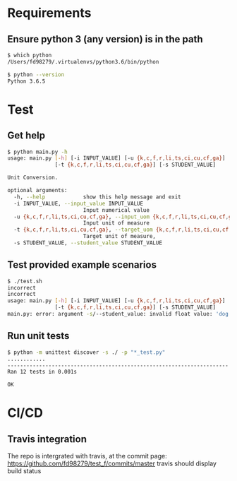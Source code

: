 # Requirements
## Ensure python 3 (any version) is in the path
```bash
$ which python
/Users/fd98279/.virtualenvs/python3.6/bin/python

$ python --version
Python 3.6.5
```

# Test
## Get help
```bash
$ python main.py -h
usage: main.py [-h] [-i INPUT_VALUE] [-u {k,c,f,r,li,ts,ci,cu,cf,ga}]
               [-t {k,c,f,r,li,ts,ci,cu,cf,ga}] [-s STUDENT_VALUE]

Unit Conversion.

optional arguments:
  -h, --help            show this help message and exit
  -i INPUT_VALUE, --input_value INPUT_VALUE
                        Input numerical value
  -u {k,c,f,r,li,ts,ci,cu,cf,ga}, --input_uom {k,c,f,r,li,ts,ci,cu,cf,ga}
                        Input unit of measure
  -t {k,c,f,r,li,ts,ci,cu,cf,ga}, --target_uom {k,c,f,r,li,ts,ci,cu,cf,ga}
                        Target unit of measure,
  -s STUDENT_VALUE, --student_value STUDENT_VALUE
```

## Test provided example scenarios
```bash
$ ./test.sh
incorrect
incorrect
usage: main.py [-h] [-i INPUT_VALUE] [-u {k,c,f,r,li,ts,ci,cu,cf,ga}]
               [-t {k,c,f,r,li,ts,ci,cu,cf,ga}] [-s STUDENT_VALUE]
main.py: error: argument -s/--student_value: invalid float value: 'dog'
```

## Run unit tests
```bash
$ python -m unittest discover -s ./ -p "*_test.py"
............
----------------------------------------------------------------------
Ran 12 tests in 0.001s

OK
```

# CI/CD

## Travis integration

The repo is intergrated with travis, at the commit page: https://github.com/fd98279/test_f/commits/master travis should display build status
